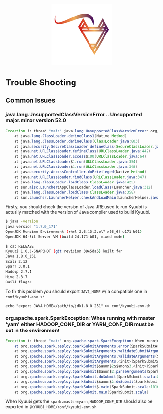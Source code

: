 <div align=center>

![](../imgs/kyuubi_logo_simple.png)

</div>

# Trouble Shooting

## Common Issues
### java.lang.UnsupportedClassVersionError .. Unsupported major.minor version 52.0
```java
Exception in thread "main" java.lang.UnsupportedClassVersionError: org/apache/kyuubi/server/KyuubiServer : Unsupported major.minor version 52.0
	at java.lang.ClassLoader.defineClass1(Native Method)
	at java.lang.ClassLoader.defineClass(ClassLoader.java:803)
	at java.security.SecureClassLoader.defineClass(SecureClassLoader.java:142)
	at java.net.URLClassLoader.defineClass(URLClassLoader.java:442)
	at java.net.URLClassLoader.access$100(URLClassLoader.java:64)
	at java.net.URLClassLoader$1.run(URLClassLoader.java:354)
	at java.net.URLClassLoader$1.run(URLClassLoader.java:348)
	at java.security.AccessController.doPrivileged(Native Method)
	at java.net.URLClassLoader.findClass(URLClassLoader.java:347)
	at java.lang.ClassLoader.loadClass(ClassLoader.java:425)
	at sun.misc.Launcher$AppClassLoader.loadClass(Launcher.java:312)
	at java.lang.ClassLoader.loadClass(ClassLoader.java:358)
	at sun.launcher.LauncherHelper.checkAndLoadMain(LauncherHelper.java:482)
```

Firstly, you should check the version of Java JRE used to run Kyuubi is actually matched with the version of Java compiler used to build Kyuubi.

```bash
$ java -version
java version "1.7.0_171"
OpenJDK Runtime Environment (rhel-2.6.13.2.el7-x86_64 u171-b01)
OpenJDK 64-Bit Server VM (build 24.171-b01, mixed mode)
```

```bash
$ cat RELEASE
Kyuubi 1.0.0-SNAPSHOT (git revision 39e5da5) built for
Java 1.8.0_251
Scala 2.12
Spark 3.0.1
Hadoop 2.7.4
Hive 2.3.7
Build flags:
```

To fix this problem you should export `JAVA_HOME` w/ a compatible one in `conf/kyuubi-env.sh`

```shell script
echo "export JAVA_HOME=/path/to/jdk1.8.0_251" >> conf/kyuubi-env.sh
```

### org.apache.spark.SparkException: When running with master 'yarn' either HADOOP_CONF_DIR or YARN_CONF_DIR must be set in the environment

```java
Exception in thread "main" org.apache.spark.SparkException: When running with master 'yarn' either HADOOP_CONF_DIR or YARN_CONF_DIR must be set in the environment.
	at org.apache.spark.deploy.SparkSubmitArguments.error(SparkSubmitArguments.scala:630)
	at org.apache.spark.deploy.SparkSubmitArguments.validateSubmitArguments(SparkSubmitArguments.scala:270)
	at org.apache.spark.deploy.SparkSubmitArguments.validateArguments(SparkSubmitArguments.scala:233)
	at org.apache.spark.deploy.SparkSubmitArguments.<init>(SparkSubmitArguments.scala:119)
	at org.apache.spark.deploy.SparkSubmit$$anon$2$$anon$3.<init>(SparkSubmit.scala:990)
	at org.apache.spark.deploy.SparkSubmit$$anon$2.parseArguments(SparkSubmit.scala:990)
	at org.apache.spark.deploy.SparkSubmit.doSubmit(SparkSubmit.scala:85)
	at org.apache.spark.deploy.SparkSubmit$$anon$2.doSubmit(SparkSubmit.scala:1007)
	at org.apache.spark.deploy.SparkSubmit$.main(SparkSubmit.scala:1016)
	at org.apache.spark.deploy.SparkSubmit.main(SparkSubmit.scala)
```

When Kyuubi gets the `spark.master=yarn`, `HADOOP_CONF_DIR` should also be exported in `$KYUUBI_HOME/conf/kyuubi-env.sh`
